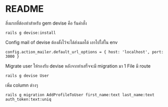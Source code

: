 # README


สิ่งแรกที่ต้องทำสำหรับ gem devise คือ รันคำสั่ง
```
rails g devise:install
```


Config mail of devise ต้องตั้งไว้จะได้ส่งเมลได้
เอาไปใส่ใน env
```
config.action_mailer.default_url_options = { host: 'localhost', port: 3000 }
```


Migrate user ให้รองรับ devise
หลังจากทำเสร็จจะมี migration มา 1 File มี route
```
rails g devise User
```

เพิ่ม column ต่างๆ
```
rails g migration AddProfileToUser first_name:text last_name:text auth_token:text:uniq
```